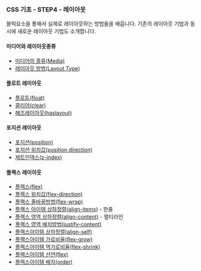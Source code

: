 ### CSS 기초 - STEP4 - 레이아웃

블럭요소을 통해서 실제로 레이아웃하는 방법들을 배웁니다.
기존의 레이아웃 기법과 동시에 새로운 레이아웃 기법도 소개합니다.

#### 미디어와 레이아웃종류
- [미디어의 종류(Media)](../step4/01_media.md)
- [레이아웃 방법(Layout Type)](../step4/02_type.md)

#### 플로트 레이아웃
- [플로트(float)](../step4/03_float.md)
- [클리어(clear)](../step4/04_clear.md)
- [해즈레이아웃(haslayout)](../step4/05_haslayout.md)

#### 포지션 레이아웃
- [포지션(position)](../step4/06_position.md)
- [포지션 위치값(position direction)](../step4/07_position_direction.md)
- [제트인덱스(z-index)](../step4/08_zindex.md)


#### 플랙스 레이아웃
- [플랙스(flex)](../step4/09_flex.md)
- [플랙스 위치값(flex-direction)](../step4/10_flex_direction.md)
- [플랙스 줄바꿈방법(flex-wrap)](../step4/11_flex_wrap.md)
- [플랙스 아이템 상하정렬(align-items)](../step4/12_flex_align_items.md) - 한줄
- [플랙스 영역 상하정렬(align-content)](../step4/13_flex_align_content.md) - 멀티라인
- [플랙스 영역 배치방법(justify-content)](../step4/14_flex_justify.md)
- [플랙스아이템 상하정렬(align-self)](../step4/15_flex_align_self.md)
- [플랙스아이템 가로비율(flex-grow)](../step4/16_flex_grow.md)
- [플랙스아이템 역가로비율(flex-shrink)](../step4/17_flex_shrink.md)
- [플랙스아이템 선언(flex)](../step4/18_items_flex.md)
- [플랙스아이템 배치(order)](../step4/19_flex_order.md)
